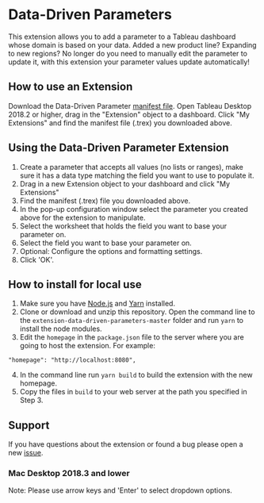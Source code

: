 # Data-Driven Parameters
This extension allows you to add a parameter to a Tableau dashboard whose domain is based on your data. Added a new product line? Expanding to new regions? No longer do you need to manually edit the parameter to update it, with this extension your parameter values update automatically!

## How to use an Extension
Download the Data-Driven Parameter [manifest file](https://extensiongallery.tableau.com/products/27). Open Tableau Desktop 2018.2 or higher, drag in the "Extension" object to a dashboard. Click "My Extensions" and find the manifest file (.trex) you downloaded above.

## Using the Data-Driven Parameter Extension
1. Create a parameter that accepts all values (no lists or ranges), make sure it has a data type matching the field you want to use to populate it.
2. Drag in a new Extension object to your dashboard and click "My Extensions"
3. Find the manifest (.trex) file you downloaded above.
4. In the pop-up configuration window select the parameter you created above for the extension to manipulate.
5. Select the worksheet that holds the field you want to base your parameter on.
6. Select the field you want to base your parameter on.
7. Optional: Configure the options and formatting settings.
8. Click 'OK'.

## How to install for local use
1. Make sure you have [Node.js](https://nodejs.org) and [Yarn](https://yarnpkg.com) installed. 
2. Clone or download and unzip this repository. Open the command line to the `extension-data-driven-parameters-master` folder and run `yarn` to install the node modules.
3. Edit the `homepage` in the `package.json` file to the server where you are going to host the extension. For example:
```
"homepage": "http://localhost:8080",
```
4. In the command line run `yarn build` to build the extension with the new homepage.
5. Copy the files in `build` to your web server at the path you specified in Step 3.

## Support
If you have questions about the extension or found a bug please open a new [issue](https://github.com/tableau/extension-data-driven-parameters/issues).


### Mac Desktop 2018.3 and lower
Note: Please use arrow keys and 'Enter' to select dropdown options.
